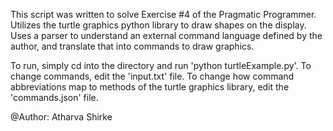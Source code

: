 This script was written to solve Exercise #4 of the Pragmatic Programmer. Utilizes the turtle graphics python library to draw shapes on the display. Uses a parser to understand an external command language defined by the author, and translate that into commands to draw graphics. 

To run, simply cd into the directory and run 'python turtleExample.py'. To change commands, edit the 'input.txt' file. To change how command abbreviations map to methods of the turtle graphics library, edit the 'commands.json' file. 

@Author: Atharva Shirke 
